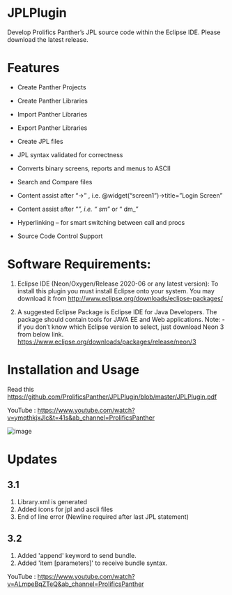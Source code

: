 # JPLPlugin
Develop Prolifics Panther’s JPL source code within the Eclipse IDE. Please download the latest release.

# Features
 * Create Panther Projects

 * Create Panther Libraries

 * Import Panther Libraries

 * Export Panther Libraries

 * Create JPL files

 * JPL syntax validated for correctness

 * Converts binary screens, reports and menus to ASCII

 * Search and Compare files

 * Content assist after “->” , i.e. @widget(“screen1”)->title=”Login Screen”

 * Content assist after “_”, i.e. “ sm_” or “ dm_”

 * Hyperlinking – for smart switching between call and procs

 * Source Code Control Support

# Software Requirements:

1.  Eclipse IDE (Neon/Oxygen/Release 2020-06 or any latest version):
To install this plugin you must install Eclipse onto your system. You may download it
from http://www.eclipse.org/downloads/eclipse-packages/

2.  A suggested Eclipse Package is Eclipse IDE for Java Developers. The package should
contain tools for JAVA EE and Web applications. 
Note: - if you don’t know which Eclipse version to select, just download Neon 3 from
below link. https://www.eclipse.org/downloads/packages/release/neon/3

# Installation and Usage

  Read  this https://github.com/ProlificsPanther/JPLPlugin/blob/master/JPLPlugin.pdf
  
  YouTube : https://www.youtube.com/watch?v=ymqthkjxJlc&t=41s&ab_channel=ProlificsPanther

![image](https://user-images.githubusercontent.com/19936022/113317203-c18cb400-932c-11eb-8d3d-ebc541348081.png)



# Updates

## 3.1
1.  Library.xml is generated
2.  Added icons for jpl and ascii files
3.  End of line error (Newline required after last JPL statement)

## 3.2
1.  Added 'append' keyword to send bundle.
2.  Added 'item [parameters]' to receive bundle syntax.

YouTube : https://www.youtube.com/watch?v=ALmpeBqZTeQ&ab_channel=ProlificsPanther
